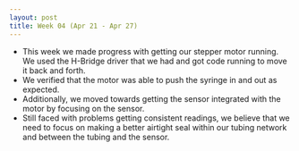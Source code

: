 ```yaml
---
layout: post
title: Week 04 (Apr 21 - Apr 27)
---
```


<ul>
  <li>This week we made progress with getting our stepper motor running. We used the H-Bridge driver that we had and got code running to move it back and forth.</li>
  <li>We verified that the motor was able to push the syringe in and out as expected.</li>
  <li>Additionally, we moved towards getting the sensor integrated with the motor by focusing on the sensor.</li>
  <li>Still faced with problems getting consistent readings, we believe that we need to focus on making a better airtight seal within our tubing network and between the tubing and the sensor.</li>
</ul>
